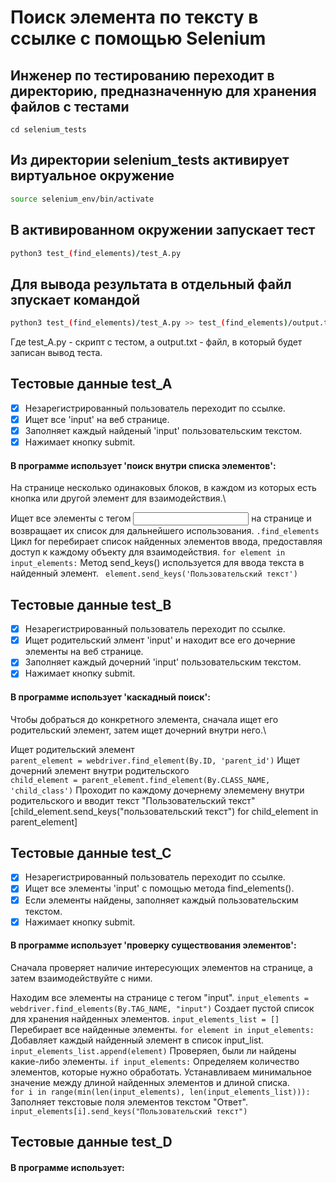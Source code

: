 # Поиск элемента по тексту в ссылке с помощью Selenium

## Инженер по тестированию переходит в директорию, предназначенную для хранения файлов с тестами
```
cd selenium_tests
```
## Из директории selenium_tests активирует виртуальное окружение
```sh
source selenium_env/bin/activate
```
## В активированном окружении запускает тест 
```sh
python3 test_(find_elements)/test_A.py
```
## Для вывода результата в отдельный файл зпускает командой 
```sh
python3 test_(find_elements)/test_A.py >> test_(find_elements)/output.txt
```
Где test_A.py -  скрипт с тестом, а output.txt - файл, в который будет записан вывод теста.

## Тестовые данные test_A
- [x] Незарегистрированный пользователь переходит по ссылке.
- [x] Ищет все 'input' на веб странице.
- [x] Заполняет каждый найденый 'input' пользовательским текстом.
- [x] Нажимает  кнопку submit.

#### В программе использует 'поиск внутри списка элементов': 
На странице несколько одинаковых блоков, в каждом из которых есть кнопка или другой элемент для взаимодействия.\

Ищет все элементы с тегом <input> на странице и возвращает их список для дальнейшего использования.
 ```.find_elements```
Цикл for перебирает список найденных элементов ввода, предоставляя доступ к каждому объекту для взаимодействия.
```for element in input_elements:```
Метод send_keys() используется для ввода текста в найденный элемент.
``` element.send_keys('Пользовательский текст')```


## Тестовые данные test_B
- [x] Незарегистрированный пользователь переходит по ссылке.
- [x] Ищет родительский элмент 'input' и находит все его дочерние элементы на веб странице.
- [x] Заполняет каждый дочерний 'input' пользовательским текстом.
- [x] Нажимает  кнопку submit.
#### В программе использует 'каскадный поиск': 
Чтобы добраться до конкретного элемента, сначала ищет его родительский элемент, затем ищет дочерний внутри него.\

Ищет родительский элемент\
```parent_element = webdriver.find_element(By.ID, 'parent_id')```
Ищет дочерний элемент внутри родительского\
```child_element = parent_element.find_element(By.CLASS_NAME, 'child_class')```
Проходит по каждому дочернему элемемену внутри родительского и вводит текст "Пользовательский текст"\
[child_element.send_keys("пользовательский текст") for child_element in parent_element]    


## Тестовые данные test_C
- [x] Незарегистрированный пользователь переходит по ссылке.
- [x] Ищет все элементы 'input' c помощью метода find_elements().
- [x] Если элементы найдены, заполняет каждый пользовательским текстом.
- [x] Нажимает  кнопку submit.
#### В программе использует 'проверку существования элементов': 
Сначала проверяет наличие интересующих элементов на странице, а затем взаимодействуйте с ними.

Находим все элементы на странице с тегом "input".
```input_elements = webdriver.find_elements(By.TAG_NAME, "input")```
Cоздает пустой список для хранения найденных элементов.
 ```input_elements_list = [] ```
Перебирает все найденные элементы.
```for element in input_elements: ```
Добавляет каждый найденный элемент в список input_list.
```input_elements_list.append(element)```
Проверяеn, были ли найдены какие-либо элементы.
 ```if input_elements:```
Определяем количество элементов, которые нужно обработать.
Устанавливаем минимальное значение между длиной найденных элементов и длиной списка.
 ```       for i in range(min(len(input_elements), len(input_elements_list))): ```
Заполняет текстовые поля элементов текстом "Ответ".
 ```input_elements[i].send_keys("Пользовательский текст")```

## Тестовые данные test_D
#### В программе использует: 
